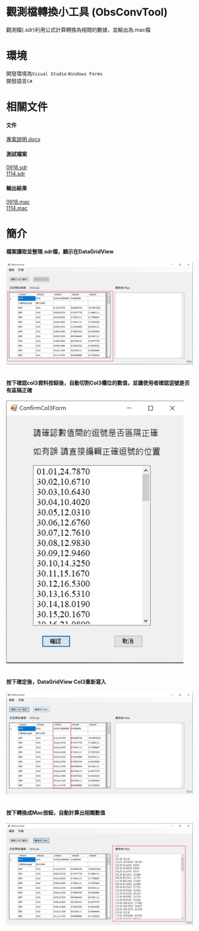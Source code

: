 # 觀測檔轉換小工具 (ObsConvTool)
觀測檔(.sdr)利用公式計算轉換為相關的數據，並輸出為.mac檔
# 環境
開發環境為`Visual Studio` `Windows Forms`<br>
開發語言`C#`
# 相關文件
#### 文件
[專案說明.docx](doc/專案說明.docx "Title")
#### 測試檔案
[0918.sdr](doc/0918.sdr "Title")<br>
[1114.sdr](doc/1114.sdr "Title")
#### 輸出結果
[0918.mac](doc/0918.mac "Title")<br>
[1114.mac](doc/1114.mac "Title")
# 簡介
#### 檔案讀取並整理.sdr檔，顯示在DataGridView
![](Pic/img1.png)
#### <br>按下確認col3資料按鈕後，自動切割Col3欄位的數值，並讓使用者確認逗號是否有區隔正確
![](Pic/img2.png)
#### <br>按下確定後，DataGridView Col3重新寫入
![](Pic/img3.png)
#### <br>按下轉換成Mac按鈕，自動計算出相關數值
![](Pic/img4.png)
